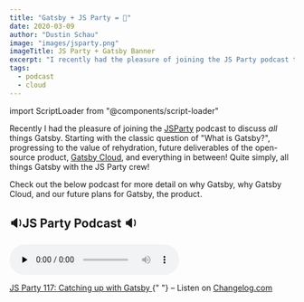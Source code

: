 ```yaml
---
title: "Gatsby + JS Party = 💜"
date: 2020-03-09
author: "Dustin Schau"
image: "images/jsparty.png"
imageTitle: JS Party + Gatsby Banner
excerpt: "I recently had the pleasure of joining the JS Party podcast to talk about all things Gatsby. Check it out!"
tags:
  - podcast
  - cloud
---
```


import ScriptLoader from "@components/script-loader"

Recently I had the pleasure of joining the [JSParty][jsparty] podcast to discuss _all_ things Gatsby. Starting with the classic question of "What is Gatsby?", progressing to the value of rehydration, future deliverables of the open-source product, [Gatsby Cloud][cloud], and everything in between! Quite simply, all things Gatsby with the JS Party crew!

Check out the below podcast for more detail on why Gatsby, why Gatsby Cloud, and our future plans for Gatsby, the product.

## 🔉JS Party Podcast 🔉

<ScriptLoader src="//cdn.changelog.com/embed.js">
  <React.Fragment>
    <audio
      data-theme="day"
      data-src="https://changelog.com/jsparty/117/embed"
      src="https://cdn.changelog.com/uploads/jsparty/117/js-party-117.mp3"
      preload="none"
      className="changelog-episode"
      controls
    ></audio>
    <p>
      <a href="https://changelog.com/jsparty/117">
        JS Party 117: Catching up with Gatsby
      </a>{" "}
      – Listen on <a href="https://changelog.com/">Changelog.com</a>
    </p>
  </React.Fragment>
</ScriptLoader>

[jsparty]: https://changelog.com/jsparty

[cloud]: https://gatsbyjs.com/cloud/
